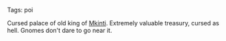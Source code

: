 Tags: poi

Cursed palace of old king of [Mkinti](Mkinti). Extremely valuable treasury, cursed as hell. Gnomes don't dare to go near it.